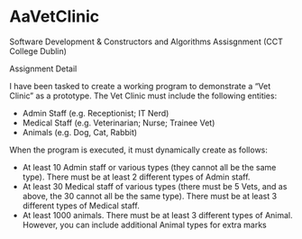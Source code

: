 # AaVetClinic
Software Development & Constructors and Algorithms Assisgnment
(CCT College Dublin)

Assignment Detail

I have been tasked to create a working program to demonstrate a “Vet Clinic” as a prototype.
The Vet Clinic must include the following entities:
  - Admin Staff (e.g. Receptionist; IT Nerd)
  - Medical Staff (e.g. Veterinarian; Nurse; Trainee Vet)
  - Animals (e.g. Dog, Cat, Rabbit)

When the program is executed, it must dynamically create as follows:
  - At least 10 Admin staff or various types (they cannot all be the same type). 
  There must be at least 2 different types of Admin staff.
  - At least 30 Medical staff of various types (there must be 5 Vets, and as above, the 30 cannot all be the same type). 
  There must be at least 3 different types of Medical staff.
  - At least 1000 animals. There must be at least 3 different types of Animal. 
  However, you can include additional Animal types for extra marks
